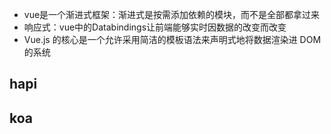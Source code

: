 * vue是一个渐进式框架：渐进式是按需添加依赖的模块，而不是全部都拿过来
* 响应式：vue中的Databindings让前端能够实时因数据的改变而改变
* Vue.js 的核心是一个允许采用简洁的模板语法来声明式地将数据渲染进 DOM 的系统

## hapi 


## koa


##


